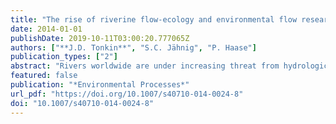 ```yaml
---
title: "The rise of riverine flow-ecology and environmental flow research"
date: 2014-01-01
publishDate: 2019-10-11T03:00:20.777065Z
authors: ["**J.D. Tonkin**", "S.C. Jähnig", "P. Haase"]
publication_types: ["2"]
abstract: "Rivers worldwide are under increasing threat from hydrologic alteration. Managing for environmental flows (E-flows) is one way of dealing with this, but research remains heavily focused on development of methods for setting flows. We examined trends in riverine flow-ecology research (the link between the flow regime and biota of a river) from 1995 to 2012 internationally by assessing publication rate of all countries combined and identifying trends in research specifically on E-flows. USA dominated the research output in flow-ecology research, but Australian researchers were the most active on E-flows. We show that E-flow research has exponentially expanded since the mid 1990s, both in number and as a percentage of general river research. E-flow research productivity also increased weakly with the number of dams and per-capita gross domestic product (GDP) of countries, highlighting that this research is performed mostly in developed countries. We expect this trend will continue and suggest that E-flow research needs to be incorporated into policy in low-GDP countries to ensure healthy viable river ecosystems."
featured: false
publication: "*Environmental Processes*"
url_pdf: "https://doi.org/10.1007/s40710-014-0024-8"
doi: "10.1007/s40710-014-0024-8"
---
```


